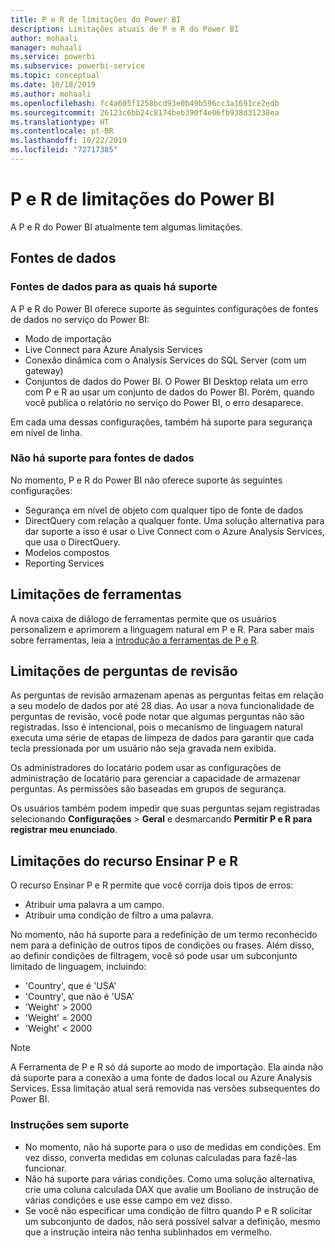 ```yaml
---
title: P e R de limitações do Power BI
description: Limitações atuais de P e R do Power BI
author: mohaali
manager: mohaali
ms.service: powerbi
ms.subservice: powerbi-service
ms.topic: conceptual
ms.date: 10/18/2019
ms.author: mohaali
ms.openlocfilehash: fc4a605f1258bcd93e0b49b596cc3a1691ce2edb
ms.sourcegitcommit: 26123c6bb24c8174beb390f4e06fb938d31238ea
ms.translationtype: HT
ms.contentlocale: pt-BR
ms.lasthandoff: 10/22/2019
ms.locfileid: "72717385"
---
```

# <a name="limitations-of-power-bi-qa"></a>P e R de limitações do Power BI

A P e R do Power BI atualmente tem algumas limitações.

## <a name="data-sources"></a>Fontes de dados

### <a name="supported-data-sources"></a>Fontes de dados para as quais há suporte

A P e R do Power BI oferece suporte às seguintes configurações de fontes de dados no serviço do Power BI:

- Modo de importação
- Live Connect para Azure Analysis Services
- Conexão dinâmica com o Analysis Services do SQL Server (com um gateway)
- Conjuntos de dados do Power BI. O Power BI Desktop relata um erro com P e R ao usar um conjunto de dados do Power BI. Porém, quando você publica o relatório no serviço do Power BI, o erro desaparece.

Em cada uma dessas configurações, também há suporte para segurança em nível de linha.

### <a name="data-sources-not-supported"></a>Não há suporte para fontes de dados

No momento, P e R do Power BI não oferece suporte às seguintes configurações:

- Segurança em nível de objeto com qualquer tipo de fonte de dados
- DirectQuery com relação a qualquer fonte. Uma solução alternativa para dar suporte a isso é usar o Live Connect com o Azure Analysis Services, que usa o DirectQuery.
- Modelos compostos
- Reporting Services 

## <a name="tooling-limitations"></a>Limitações de ferramentas

A nova caixa de diálogo de ferramentas permite que os usuários personalizem e aprimorem a linguagem natural em P e R. Para saber mais sobre ferramentas, leia a [introdução a ferramentas de P e R](q-and-a-tooling-intro.md).

## <a name="review-question-limitations"></a>Limitações de perguntas de revisão

As perguntas de revisão armazenam apenas as perguntas feitas em relação a seu modelo de dados por até 28 dias. Ao usar a nova funcionalidade de perguntas de revisão, você pode notar que algumas perguntas não são registradas. Isso é intencional, pois o mecanismo de linguagem natural executa uma série de etapas de limpeza de dados para garantir que cada tecla pressionada por um usuário não seja gravada nem exibida.

Os administradores do locatário podem usar as configurações de administração de locatário para gerenciar a capacidade de armazenar perguntas. As permissões são baseadas em grupos de segurança. 

Os usuários também podem impedir que suas perguntas sejam registradas selecionando **Configurações** > **Geral** e desmarcando **Permitir P e R para registrar meu enunciado**. 

## <a name="teach-qa-limitations"></a>Limitações do recurso Ensinar P e R

O recurso Ensinar P e R permite que você corrija dois tipos de erros:

- Atribuir uma palavra a um campo.
- Atribuir uma condição de filtro a uma palavra.

No momento, não há suporte para a redefinição de um termo reconhecido nem para a definição de outros tipos de condições ou frases. Além disso, ao definir condições de filtragem, você só pode usar um subconjunto limitado de linguagem, incluindo:

- 'Country', que é 'USA'
- 'Country', que não é 'USA'
- 'Weight' > 2000
- 'Weight' = 2000
- 'Weight' < 2000

> [!NOTE]
> A Ferramenta de P e R só dá suporte ao modo de importação. Ela ainda não dá suporte para a conexão a uma fonte de dados local ou Azure Analysis Services. Essa limitação atual será removida nas versões subsequentes do Power BI.

### <a name="statements-not-supported"></a>Instruções sem suporte

- No momento, não há suporte para o uso de medidas em condições. Em vez disso, converta medidas em colunas calculadas para fazê-las funcionar.
- Não há suporte para várias condições. Como uma solução alternativa, crie uma coluna calculada DAX que avalie um Booliano de instrução de várias condições e use esse campo em vez disso.
- Se você não especificar uma condição de filtro quando P e R solicitar um subconjunto de dados, não será possível salvar a definição, mesmo que a instrução inteira não tenha sublinhados em vermelho.
